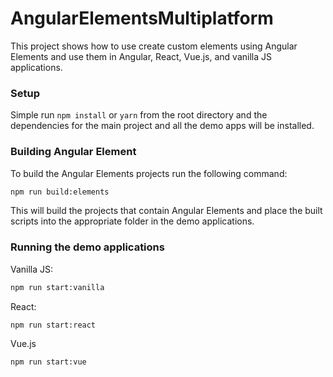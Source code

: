 # AngularElementsMultiplatform

This project shows how to use create custom elements using Angular Elements and use them in Angular, React, Vue.js, and vanilla JS applications.

### Setup

Simple run `npm install` or `yarn` from the root directory and the dependencies for the main project and all the demo apps will be installed.

### Building Angular Element

To build the Angular Elements projects run the following command:

```sh
npm run build:elements
```

This will build the projects that contain Angular Elements and place the built scripts into the appropriate folder in the demo applications.

### Running the demo applications

Vanilla JS:

```sh
npm run start:vanilla
```

React:

```sh
npm run start:react
```

Vue.js

```sh
npm run start:vue
```